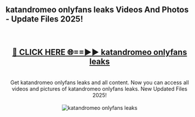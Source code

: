 <h2>katandromeo onlyfans leaks Videos And Photos - Update Files 2025!</h2>
<br>
<div align="center">
<h2><a href="https://top-ai-tools.click/QrbHav" rel="nofollow">🔴 CLICK HERE 🌐==►► katandromeo onlyfans leaks</a></h2>
<br>
Get katandromeo onlyfans leaks and all content. Now you can access all videos and pictures of katandromeo onlyfans leaks. New Updated Files 2025!
<br>
<br>
<a href="https://top-ai-tools.click/QrbHav" rel="nofollow" data-target="animated-image.originalLink"><img src="https://i.ibb.co.com/WyWwxjT/player-gif2.gif" alt="katandromeo onlyfans leaks" style="max-width: 100%; display: inline-block;" data-target="animated-image.originalImage"></a>
</div>
<br>